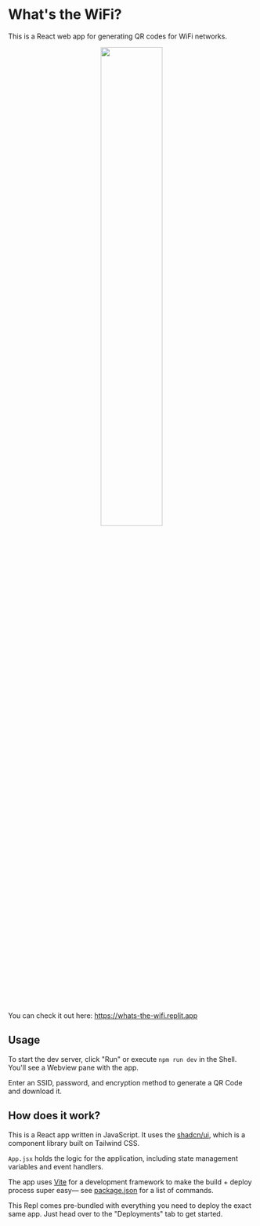 # What's the WiFi?

This is a React web app for generating QR codes for WiFi networks. 

<div align="center" >
  <img src="whats-the-wifi-sq.gif" width=50%/>
</div>

You can check it out here: https://whats-the-wifi.replit.app

## Usage

To start the dev server, click "Run" or execute `npm run dev` in the Shell. You'll see a Webview pane with the app.

Enter an SSID, password, and encryption method to generate a QR Code and download it.

## How does it work?

This is a React app written in JavaScript. It uses the [shadcn/ui](ui.shadcn.com), which is a component library built on Tailwind CSS.

`App.jsx` holds the logic for the application, including state management variables and event handlers. 

The app uses [Vite](https://vitejs.dev/) for a development framework to make the build + deploy process super easy— see [package.json](package.json) for a list of commands. 

This Repl comes pre-bundled with everything you need to deploy the exact same app. Just head over to the "Deployments" tab to get started. 

